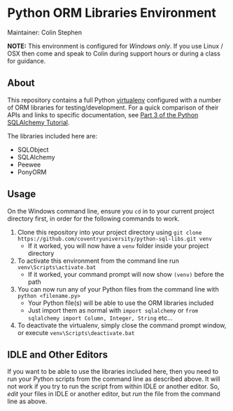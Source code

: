 # Python ORM Libraries Environment

Maintainer: Colin Stephen

**NOTE:** This environment is configured for _Windows only_. If you use Linux / OSX then come and speak to Colin during support hours or during a class for guidance.

## About

This repository contains a full Python [virtualenv](http://docs.python-guide.org/en/latest/dev/virtualenvs/) configured with a number of ORM libraries for testing/development. For a quick comparison of their APIs and links to specific documentation, see [Part 3 of the Python SQLAlchemy Tutorial](http://www.pythoncentral.io/sqlalchemy-vs-orms/).

The libraries included here are:

* SQLObject
* SQLAlchemy
* Peewee
* PonyORM

## Usage

On the Windows command line, ensure you `cd` in to your current project directory first, in order for the following commands to work.

1. Clone this repository into your project directory using `git clone https://github.com/coventryuniversity/python-sql-libs.git venv`
    * If it worked, you will now have a `venv` folder inside your project directory
2. To activate this environment from the command line run `venv\Scripts\activate.bat`
    * If it worked, your command prompt will now show `(venv)` before the path
3. You can now run any of your Python files from the command line with `python <filename.py>`
    * Your Python file(s) will be able to use the ORM libraries included
    * Just import them as normal with `import sqlalchemy` or `from sqlalchemy import Column, Integer, String` etc...
4. To deactivate the virtualenv, simply close the command prompt window, or execute `venv\Scripts\deactivate.bat`

## IDLE and Other Editors

If you want to be able to use the libraries included here, then you need to run your Python scripts from the command line as described above. It will not work if you try to run the script from within IDLE or another editor. So, _edit_ your files in IDLE or another editor, but _run_ the file from the command line as above.
